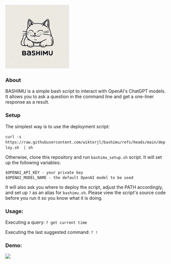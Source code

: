 <img src="img/bashimu.jpeg" alt="drawing" width="200"/>

### About
BASHIMU is a simple bash script to interact with OpenAI's ChatGPT models.
It allows you to ask a question in the command line and get a one-liner response as a result.


### Setup
The simplest way is to use the deployment script:

```curl -s https://raw.githubusercontent.com/wiktorjl/bashimu/refs/heads/main/deploy.sh  | sh```


Otherwise, clone this repository and run ```bashimu_setup.sh``` script. It will set up the following variables:

```
$OPENAI_API_KEY - your private key
$OPENAI_MODEL_NAME - the default OpenAI model to be used
```

It will also ask you where to deploy the script, adjust the PATH accordingly, and set up ```?``` as an alias for ```bashimu.sh```.
Please view the script's source code before you run it so you know what it is doing.

### Usage:
Executing a query: ```? get current time```

Executing the last suggested command: ```? !```


### Demo:
<img src="img/bashimu_demo_2x.gif" width="800"/>
